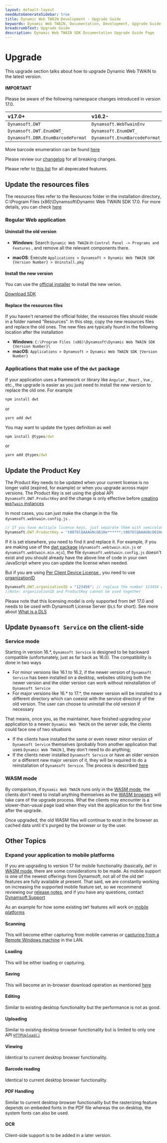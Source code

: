 ```yaml
---
layout: default-layout
needAutoGenerateSidebar: true
title: Dynamic Web TWAIN Development - Upgrade Guide
keywords: Dynamic Web TWAIN, Documentation, Development, Upgrade Guide
breadcrumbText: Upgrade Guide
description: Dynamic Web TWAIN SDK Documentation Upgrade Guide Page
---
```


# Upgrade

This upgrade section talks about how to upgrade Dynamic Web TWAIN to the latest version. 

#### IMPORTANT

Please be aware of the following namespace changes introduced in version 17.0.

| v17.0+ |v16.2- |
|:-|:-|
|`Dynamsoft.DWT` |`Dynamsoft.WebTwainEnv`|
|`Dynamsoft.DWT.EnumDWT_` |`Dynamsoft.EnumDWT_`|
|`Dynamsoft.DBR.EnumBarcodeFormat` |`Dynamsoft.EnumBarcodeFormat`|

More barcode enumeration can be found <a href="https://www.dynamsoft.com/barcode-reader/programming/javascript/api-reference/enum/EnumBarcodeColourMode.html?ver=latest" target="_blank">here</a>

Please review our <a href="{{site.info}}schedule/stable.html" target="_blank">changelog</a> for all breaking changes.

Please refer to <a href="{{site.info}}schedule/deprecated.html" target="_blank">this list</a> for all deprecated features.

## Update the resources files

The resources files refer to the Resources folder in the installation directory, C:\Program Files (x86)\Dynamsoft\Dynamic Web TWAIN SDK 17.0. For more details, you can check <a href="{{site.indepth}}faqs/general/what-are-the-resources-files.html" target="_blank">here</a>

### Regular Web application 

#### Uninstall the old version

* **Windows**: Search `Dynamic Web TWAIN` in `Control Panel -> Programs and Features` , and remove all the relevant components there.

* **macOS**: Execute `Applications > Dynamsoft > Dynamic Web TWAIN SDK {Version Number} > Uninstall.pkg`

#### Install the new version

You can use the <a href="{{site.about}}resources.html#how-to-get-dwt" target="_blank"> official installer</a> to install the new verion.

<a href="https://www.dynamsoft.com/web-twain/downloads" class="downloadBtn fr textUpperCase">Download SDK</a>

#### Replace the resources files

If you haven't renamed the official folder, the resources files should reside in a folder named "Resources". In this step, copy the new resources files and replace the old ones. The new files are typically found in the following location after the installation

* **Windows**: `C:\Program Files (x86)\Dynamsoft\Dynamic Web TWAIN SDK {Version Number}\`
* **macOS**: `Applications > Dynamsoft > Dynamic Web TWAIN SDK {Version Number}`

### Applications that make use of the `dwt` package

If your application uses a framework or library like `Angular` , `React` , `Vue` , etc., the upgrade is easier as you just need to install the new version to replace the old one. For example

``` cmd
npm install dwt
```

or 

``` cmd
yarn add dwt
```

You may want to update the types definition as well

``` cmd
npm install @types/dwt
```

or 

``` cmd
yarn add @types/dwt
```

## Update the Product Key

The Product Key needs to be updated when your current license is no longer valid (expired, for example) or when you upgrade across major versions. The Product Key is set using the global API `Dynamsoft.DWT.ProductKey` and the change is only effective before <a href="{{site.indepth}}features/initialize.html#creating-the-webtwain-instance" target="_blank">creating `WebTwain` instances</a> 

In most cases, you can just make the change in the file `dynamsoft.webtwain.config.js` .

``` javascript
// If you have multiple license keys, just separate them with semicolons.
Dynamsoft.DWT.ProductKey = 't0076lQAAAGNcO61He******;t0076lQAAAGNcO61He******';
```

If it is set elsewhere, you need to find it and replace it. For example, if you are making use of the [dwt package](https://www.npmjs.com/package/dwt) (`dynamsoft.webtwain.min.js` or `dynamsoft.webtwain.min.mjs`), the file `dynamsoft.webtwain.config.js` doesn't exist and you should already have the above line of code in your own JavaScript where you can update the license when needed.

But if you are using <a href="https://www.dynamsoft.com/Products/WebTWAIN_License.aspx#per_browser_client" target="_blank">Per Client Device License </a>,  you need to use <a href="{{site.info}}api/Dynamsoft_WebTwainEnv.html#organizationid" target="_blank">organizationID</a>

``` javascript
Dynamsoft.DWT.organizationID = "123456"; // replace the number 123456 with YOUR-ORGANIZATION-ID. 
//Note: organizationID and ProductKey cannot be used together
```

Please note that this licensing model is only supported from `DWT` 17.0 and needs to be used with Dynamsoft License Server (`DLS` for short). See more about <a href="https://www.dynamsoft.com/license-server/docs/about/terms.html?ver=latest#dynamsoft-license-server" target="_blank">What is a DLS</a>

## Update `Dynamsoft Service` on the client-side 

### Service mode

 Starting in version 16.*, `Dynamsoft Service` is designed to be backward compatible (unfortunately, just as far back as 16.0). The compatibility is done in two ways

* For minor versions like 16.1 to 16.2, if the newer version of `Dynamsoft Service` has been installed on a desktop, websites utilizing both the newer version and the older version can work without reinstallation of `Dynamsoft Service`
* For major versions like 16.* to 17.*, the newer version will be installed to a different directory which can coexist with the service directory of the old version. The user can choose to uninstall the old version if necessary

That means, once you, as the maintainer, have finished upgrading your application to a newer `Dynamic Web TWAIN` on the server side, the clients could face one of two situations

* If the clients have installed the same or even newer minor version of `Dynamsoft Service` themselves (probably from another application that uses `Dynamic Web TWAIN` ), they don't need to do anything; 
* If the clients never installed `Dynamsoft Service` or have an older version or a different new major version of it, they will be required to do a reinstallation of `Dynamsoft Service`. The process is described <a href="{{site.indepth}}deployment/service.html#how-to-install-dwt" target="_blank">here</a> 

### WASM mode

By comparison, if `Dynamic Web TWAIN` runs only in the <a href="{{site.indepth}}features/initialize.html#wasm-mode" target="_blank">WASM mode</a>, the clients don't need to install anything themselves as the <a href="{{site.getstarted}}platform.html#wasm-browsers" target="_blank">WASM browsers</a> will take care of the upgrade process. What the clients may encounter is a slower-than-usual page load when they visit the application for the first time after the upgrade.

Once upgraded, the old WASM files will continue to exist in the browser as cached data until it's purged by the browser or by the user.

## Other Topics

### Expand your application to mobile platforms

If you are upgrading to version 17 for mobile functionality (basically, `DWT` in <a href="{{site.indepth}}features/initialize.html#wasm-mode" target="_blank">WASM mode</a>, there are some considerations to be made. As mobile support is one of the newest offerings from Dynamsoft, not all of the old `DWT` features are fully available at present. That said, we are constantly working on increasing the supported mobile feature set, so we recommend reviewing our <a href="{{site.info}}schedule/stable.html" target="_blank">release notes</a>, and if you have any questions, contact <a href="{{site.about}}getsupport.html" target="_blank">Dynamsoft Support</a> 

As an example for how some existing `DWT` features will work on <a href="{{site.getstarted}}platform.html#browsers-on-mobile-devices" target="_blank">mobile platforms</a> 

#### Scanning

This will become either capturing from mobile cameras or <a href="{{site.indepth}}features/input.html#how-to-enable-remote-scan" target="_blank">capturing from a Remote Windows machine</a> in the LAN.

#### Loading

This will be either loading or capturing.

#### Saving

This will become an in-browser download operation as mentioned <a href="{{site.indepth}}features/output.html#save-as-a-download" target="_blank">here</a>

#### Editing

Similar to existing desktop functionality but the performance is not as good.

#### Uploading

Similar to existing desktop browser functionality but is limited to only one API <a href="{{site.info}}api/WebTwain_IO.html#httpupload" target="_blank">`HTTPUpload()`</a> 

#### Viewing

Identical to current desktop browser functionality.

#### Barcode reading

Identical to current desktop browser functionality.

#### PDF Handling

Similar to current desktop browser functionality but the rasterizing feature depends on embeded fonts in the PDF file whereas the on desktop, the system fonts can also be used.

#### OCR

Client-side support is to be added in a later version.
